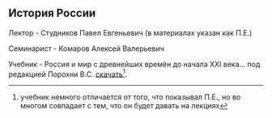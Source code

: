 ## История России

Лектор - Студников Павел Евгеньевич (в материалах указан как П.Е.)

Семинарист - Комаров Алексей Валерьевич

Учебник - Россия и мир с древнейших времён до начала XXI века... под редакцией Порохни В.С.
[скачать](../../misc/extra-materials.md#история-россии)[^1].

[^1]:
    учебник немного отличается от того, что показывал П.Е., но во многом совпадает с тем, что
    он будет давать на лекциях

